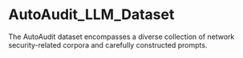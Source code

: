 # AutoAudit_LLM_Dataset
The AutoAudit dataset encompasses a diverse collection of network security-related corpora and carefully constructed prompts. 
